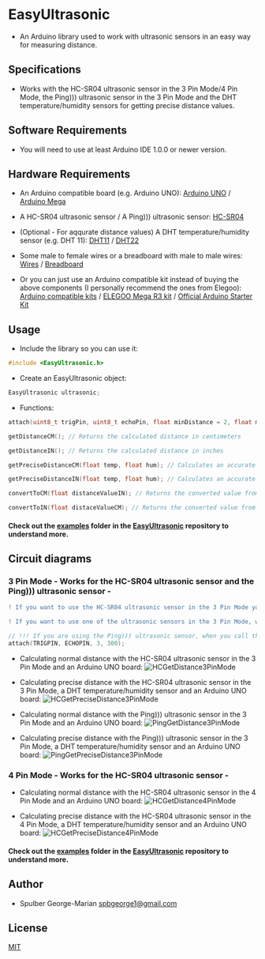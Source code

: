 # EasyUltrasonic
- An Arduino library used to work with ultrasonic sensors in an easy way for measuring distance.

## Specifications
- Works with the HC-SR04 ultrasonic sensor in the 3 Pin Mode/4 Pin Mode, the Ping))) ultrasonic sensor in the 3 Pin Mode and the DHT temperature/humidity sensors for getting precise distance values.

## Software Requirements
- You will need to use at least Arduino IDE 1.0.0 or newer version.

## Hardware Requirements 
- An Arduino compatible board (e.g. Arduino UNO): [Arduino UNO](https://amzn.to/3pgZAHC) / [Arduino Mega](https://amzn.to/3QFurJC)
- A HC-SR04 ultrasonic sensor / A Ping))) ultrasonic sensor: [HC-SR04](https://amzn.to/3QHENsy)
- (Optional - For aqqurate distance values) A DHT temperature/humidity sensor (e.g. DHT 11): [DHT11](https://amzn.to/3SO78zc) / [DHT22](https://amzn.to/3zOOONu)
- Some male to female wires or a breadboard with male to male wires: [Wires](https://amzn.to/3pkDW5c) / [Breadboard](https://amzn.to/3Ag2BNF)

- Or you can just use an Arduino compatible kit instead of buying the above components (I personally recommend the ones from Elegoo): [Arduino compatible kits](https://amzn.to/3QnoVvm) / [ELEGOO Mega R3 kit](https://amzn.to/3QMi1zt) / [Official Arduino Starter Kit](https://amzn.to/3Am0JUF)

## Usage

- Include the library so you can use it:

```c++
#include <EasyUltrasonic.h>
```

- Create an EasyUltrasonic object:

```c++
EasyUltrasonic ultrasonic;
```

- Functions:

```c++
attach(uint8_t trigPin, uint8_t echoPin, float minDistance = 2, float maxDistance = 400); // Sets the sensor pins as output/input (The default values for the minDistance and maxDistance parameters correspond to the HC-SR04 ultrasonic sensor distance range)

getDistanceCM(); // Returns the calculated distance in centimeters

getDistanceIN(); // Returns the calculated distance in inches

getPreciseDistanceCM(float temp, float hum); // Calculates an accurate distance by knowing the temperature and humidity of the environment and  returns the calculated distance in centimeters

getPreciseDistanceIN(float temp, float hum); // Calculates an accurate distance by knowing the temperature and humidity of the environment and returns the calculated distance in inches

convertToCM(float distanceValueIN); // Returns the converted value from inches to centimeters

convertToIN(float distaceValueCM); // Returns the converted value from centimeters to inches
```

#### Check out the [examples](https://github.com/SpulberGeorge/EasyUltrasonic/tree/main/examples) folder in the [EasyUltrasonic](https://github.com/SpulberGeorge/EasyUltrasonic) repository to understand more.

## Circuit diagrams

### 3 Pin Mode - Works for the HC-SR04 ultrasonic sensor and the Ping))) ultrasonic sensor -

```diff
! If you want to use the HC-SR04 ultrasonic sensor in the 3 Pin Mode you will have to short the trig pin and the echo pin together so you have only one signal pin !
```

```diff
! If you want to use one of the ultrasonic sensors in the 3 Pin Mode, when you call the attach() function you will need to set the trigPin and the echoPin parameters as the same value !
```

```c++
// !!! If you are using the Ping))) ultrasonic sensor, when you call the attach() function you should set the minDistance and maxDistance parameters to the corresponding values by knowing that the Ping))) sensor has a range between 3cm and 300cm:
attach(TRIGPIN, ECHOPIN, 3, 300);
```

- Calculating normal distance with the HC-SR04 ultrasonic sensor in the 3 Pin Mode and an Arduino UNO board:
![HCGetDistance3PinMode](https://user-images.githubusercontent.com/79027106/184505005-2b49aabb-0827-4540-8623-5e2bcdd73d4a.png)

- Calculating precise distance with the HC-SR04 ultrasonic sensor in the 3 Pin Mode, a DHT temperature/humidity sensor and an Arduino UNO board:
![HCGetPreciseDistance3PinMode](https://user-images.githubusercontent.com/79027106/184535882-7343c581-5664-447b-aed0-eb847f5eb1ed.png)

- Calculating normal distance with the Ping))) ultrasonic sensor in the 3 Pin Mode and an Arduino UNO board:
![PingGetDistance3PinMode](https://user-images.githubusercontent.com/79027106/184505140-cad9b64a-0014-4349-9d13-b555fb82de96.png)

- Calculating precise distance with the Ping))) ultrasonic sensor in the 3 Pin Mode, a DHT temperature/humidity sensor and an Arduino UNO board:
![PingGetPreciseDistance3PinMode](https://user-images.githubusercontent.com/79027106/184536322-500ab0c5-1662-461e-8a00-838912380ad9.png)

### 4 Pin Mode - Works for the HC-SR04 ultrasonic sensor -

- Calculating normal distance with the HC-SR04 ultrasonic sensor in the 4 Pin Mode and an Arduino UNO board:
![HCGetDistance4PinMode](https://user-images.githubusercontent.com/79027106/184504951-74e345fb-5902-4f9e-8160-0cca3000fcf1.png)

- Calculating precise distance with the HC-SR04 ultrasonic sensor in the 4 Pin Mode, a DHT temperature/humidity sensor and an Arduino UNO board:
![HCGetPreciseDistance4PinMode](https://user-images.githubusercontent.com/79027106/184535707-3ef86904-0eab-4093-af41-e97e39074937.jpg)

#### Check out the [examples](https://github.com/SpulberGeorge/EasyUltrasonic/tree/main/examples) folder in the [EasyUltrasonic](https://github.com/SpulberGeorge/EasyUltrasonic) repository to understand more.

## Author
- Spulber George-Marian spbgeorge1@gmail.com

## License
[MIT](https://choosealicense.com/licenses/mit/)
